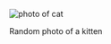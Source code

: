 ![photo of cat](https://icatcare.org/app/uploads/2018/07/Thinking-of-getting-a-cat.png)

Random photo of a kitten
